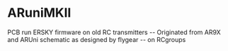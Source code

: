 # ARuniMKII
PCB  run ERSKY firmware on old RC transmitters -- Originated from AR9X and ARUni schematic as designed by flygear -- on RCgroups
